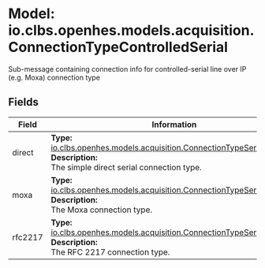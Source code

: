 # Model: io.clbs.openhes.models.acquisition.ConnectionTypeControlledSerial

Sub-message containing connection info for controlled-serial line over IP (e.g. Moxa) connection type

## Fields

| Field | Information |
| --- | --- |
| direct | <b>Type:</b> [io.clbs.openhes.models.acquisition.ConnectionTypeSerialDirect](model-io-clbs-openhes-models-acquisition-connectiontypeserialdirect.md)<br><b>Description:</b><br>The simple direct serial connection type. |
| moxa | <b>Type:</b> [io.clbs.openhes.models.acquisition.ConnectionTypeSerialMoxa](model-io-clbs-openhes-models-acquisition-connectiontypeserialmoxa.md)<br><b>Description:</b><br>The Moxa connection type. |
| rfc2217 | <b>Type:</b> [io.clbs.openhes.models.acquisition.ConnectionTypeSerialRfc2217](model-io-clbs-openhes-models-acquisition-connectiontypeserialrfc2217.md)<br><b>Description:</b><br>The RFC 2217 connection type. |

